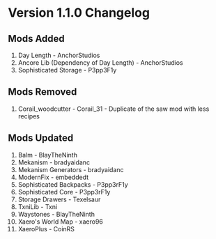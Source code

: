 # Version 1.1.0 Changelog

## Mods Added
1. Day Length - AnchorStudios
2. Ancore Lib (Dependency of Day Length) - AnchorStudios
3. Sophisticated Storage - P3pp3F1y

## Mods Removed
1. Corail_woodcutter - Corail_31 - Duplicate of the saw mod with less recipes

## Mods Updated
1. Balm - BlayTheNinth
2. Mekanism - bradyaidanc
3. Mekanism Generators - bradyaidanc
4. ModernFix - embeddedt
5. Sophisticated Backpacks - P3pp3rF1y
6. Sophisticated Core - P3pp3rF1y
7. Storage Drawers - Texelsaur
8. TxniLib - Txni
9. Waystones - BlayTheNinth
10. Xaero's World Map - xaero96
11. XaeroPlus - CoinRS

